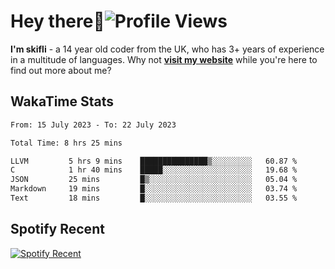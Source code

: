 # Hey there:wave:![Profile Views](https://komarev.com/ghpvc/?username=skifli)

**I'm skifli** - a 14 year old coder from the UK, who has 3+ years of experience in a multitude of languages. Why not [**visit my website**](https://skifli.github.io) while you're here to find out more about me?

## WakaTime Stats

<!--START_SECTION:waka-->

```txt
From: 15 July 2023 - To: 22 July 2023

Total Time: 8 hrs 25 mins

LLVM         5 hrs 9 mins    ███████████████▒░░░░░░░░░   60.87 %
C            1 hr 40 mins    █████░░░░░░░░░░░░░░░░░░░░   19.68 %
JSON         25 mins         █▒░░░░░░░░░░░░░░░░░░░░░░░   05.04 %
Markdown     19 mins         █░░░░░░░░░░░░░░░░░░░░░░░░   03.74 %
Text         18 mins         █░░░░░░░░░░░░░░░░░░░░░░░░   03.55 %
```

<!--END_SECTION:waka-->

## Spotify Recent

[![Spotify Recent](https://spotify-recently-played-readme.vercel.app/api?user=316tjwsnuhdcxtqerxuwxbtdeek4)](https://open.spotify.com/playlist/5GxVxLR6hLXAr5jFJffBWt)
